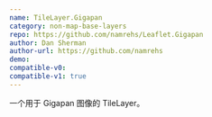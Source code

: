 ```yaml
---
name: TileLayer.Gigapan
category: non-map-base-layers
repo: https://github.com/namrehs/Leaflet.Gigapan
author: Dan Sherman
author-url: https://github.com/namrehs
demo: 
compatible-v0:
compatible-v1: true
---
```


一个用于 Gigapan 图像的 TileLayer。

